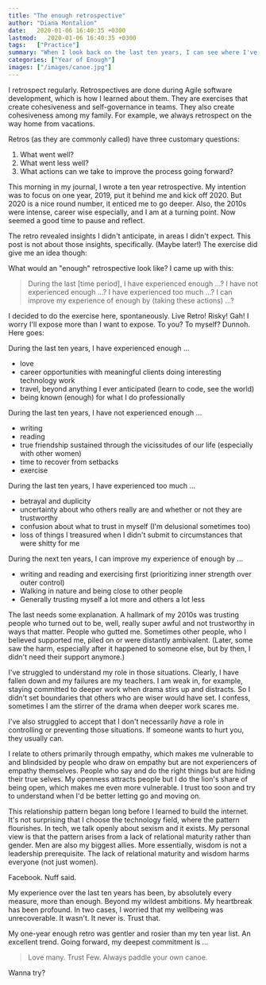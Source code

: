 ```yaml
---
title: "The enough retrospective"
author: "Diana Montalion"
date:   2020-01-06 16:40:35 +0300
lastmod:   2020-01-06 16:40:35 +0300
tags:   ["Practice"]
summary: "When I look back on the last ten years, I can see where I've experienced enough. Where I haven't. And how I can change so the next ten years are more than enough. Wanna try?"
categories: ["Year of Enough"]
images: ["/images/canoe.jpg"]
---
```


I retrospect regularly. Retrospectives are done during Agile software development, which is how I learned about them. They are exercises that create cohesiveness and self-governance in teams. They also create cohesiveness among my family. For example, we always retrospect on the way home from vacations.

Retros (as they are commonly called) have three customary questions:

1. What went well?
2. What went less well?
2. What actions can we take to improve the process going forward?

This morning in my journal, I wrote a ten year retrospective. My intention was to focus on one year, 2019, put it behind me and kick off 2020. But 2020 is a nice round number, it enticed me to go deeper. Also, the 2010s were intense, career wise especially, and I am at a turning point. Now seemed a good time to pause and reflect.

The retro revealed insights I didn't anticipate, in areas I didn't expect. This post is not about those insights, specifically. (Maybe later!) The exercise did give me an idea though:

What would an "enough" retrospective look like? I came up with this:

> During the last [time period], I have experienced enough ...? I have not experienced enough ...? I have experienced too much ...? I can improve my experience of enough by (taking these actions) ...?

I decided to do the exercise here, spontaneously. Live Retro! Risky! Gah! I worry I'll expose more than I want to expose. To you? To myself? Dunnoh. Here goes:

During the last ten years, I have experienced enough ...
- love
- career opportunities with meaningful clients doing interesting technology work
- travel, beyond anything I ever anticipated (learn to code, see the world)
- being known (enough) for what I do professionally

During the last ten years, I have not experienced enough ...
- writing
- reading
- true friendship sustained through the vicissitudes of our life (especially with other women)
- time to recover from setbacks
- exercise

During the last ten years, I have experienced too much ...
- betrayal and duplicity
- uncertainty about who others really are and whether or not they are trustworthy
- confusion about what to trust in myself (I'm delusional sometimes too)
- loss of things I treasured when I didn't submit to circumstances that were shitty for me

During the next ten years, I can improve my experience of enough by ...
- writing and reading and exercising first (prioritizing inner strength over outer control)
- Walking in nature and being close to other people
- Generally trusting myself a lot more and others a lot less

The last needs some explanation. A hallmark of my 2010s was trusting people who turned out to be, well, really super awful and not trustworthy in ways that matter. People who gutted me. Sometimes other people, who I believed supported me, piled on or were distantly ambivalent. (Later, some saw the harm, especially after it happened to someone else, but by then, I didn't need their support anymore.)

I've struggled to understand my role in those situations. Clearly, I have fallen down and my failures are my teachers. I am weak in, for example, staying committed to deeper work when drama stirs up and distracts. So I didn't set boundaries that others who are wiser would have set. I confess, sometimes I am the stirrer of the drama when deeper work scares me.

I've also struggled to accept that I don't necessarily *have* a role in controlling or preventing those situations. If someone wants to hurt you, they usually can.

I relate to others primarily through empathy, which makes me vulnerable to and blindsided by people who draw on empathy but are not experiencers of empathy themselves. People who say and do the right things but are hiding their true selves. My openness attracts people but I do the lion's share of being open, which makes me even more vulnerable. I trust too soon and try to understand when I'd be better letting go and moving on.

This relationship pattern began long before I learned to build the internet. It's not surprising that I choose the technology field, where the pattern flourishes. In tech, we talk openly about sexism and it exists. My personal view is that the pattern arises from a lack of relational maturity rather than gender. Men are also my biggest allies. More essentially, wisdom is not a leadership prerequisite. The lack of relational maturity and wisdom harms everyone (not just women).

Facebook. Nuff said.

My experience over the last ten years has been, by absolutely every measure, more than enough. Beyond my wildest ambitions. My heartbreak has been profound. In two cases, I worried that my wellbeing was unrecoverable. It wasn't. It never is. Trust that.

My one-year enough retro was gentler and rosier than my ten year list. An excellent trend. Going forward, my deepest commitment is ...

> Love many. Trust Few. Always paddle your own canoe.

Wanna try?
